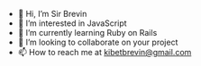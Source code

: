 - 👋 Hi, I’m Sir Brevin 
- 👀 I’m interested in JavaScript 
- 🌱 I’m currently learning Ruby on Rails
- 💞️ I’m looking to collaborate on your project 
- 📫 How to reach me at kibetbrevin@gmail.com

<!---
br3v1an5/br3v1an5 is a ✨ special ✨ repository because its `README.md` (this file) appears on your GitHub profile.
You can click the Preview link to take a look at your changes.
--->
